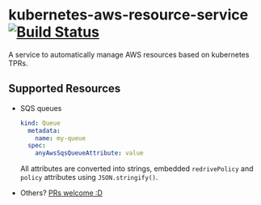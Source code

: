 # kubernetes-aws-resource-service [![Build Status](https://travis-ci.org/Collaborne/kubernetes-aws-resource-service.svg?branch=master)](https://travis-ci.org/Collaborne/kubernetes-aws-resource-service)

A service to automatically manage AWS resources based on kubernetes TPRs.

## Supported Resources

* SQS queues
  ```yaml
  kind: Queue
    metadata:
      name: my-queue
    spec:
      anyAwsSqsQueueAttribute: value
  ```
  
  All attributes are converted into strings, embedded `redrivePolicy` and `policy` attributes using `JSON.stringify()`.
* Others? [PRs welcome :D](https://github.com/Collaborne/kubernetes-aws-resource-service/compare)

